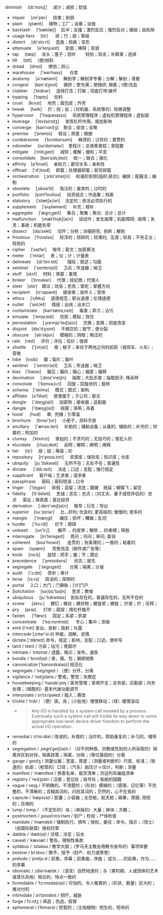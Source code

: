 diminish     [dɪ'mɪnɪʃ]     减少；减损；贬低

- impair     [ɪm'per]     损害；削弱
- plant     [plænt]     植物；工厂；设备；设施
- backlash     ['bæklæʃ]    后冲；反撞；激烈反应；强烈反对；缠结；齿轮隙
- usage tiers     [tɪr]      排；行；层；等级
- distort     [dɪ'stɔːrt]     歪曲；扭曲；变形
- attenuate     [ə'tenjueɪt]     变细；稀释；变弱
- tap     [tæp]     龙头；塞子；窃听        轻拍；轻击；补鞋掌；选择
- tilt     [tɪlt]     (使)倾斜
- dread     [dred]     惧怕；担心
- warehouse     ['werhaʊs]      仓库
- anatomy     [ə'nætəmi]     解剖学；解剖学专著；分解；解剖；骨骸
- congest     [kən'dʒest]     拥挤；使充满；使拥挤; 拥塞；(使)充血
- clobber     [ˈklɑbər]     连续打击；打破；彻底打垮;破坏
- topping     [ˈtɑpɪŋ]     佐料
- crust     [krʌst]     地壳；面包皮；外壳
- tweak     [twik]     拧；扭；扯；（对机器、系统等的）轻微调整
- hypervisor     ['haɪpəvaɪzə]     系统管理程序；虚拟机管理程序；虚拟层
- leverage     [ˈlev(ə)rɪdʒ]     发挥杠杆作用，施加影响
- converge    [kənˈvɜrdʒ]    聚合；收敛；会聚
- premise     [ˈpremɪs]     假设；房屋；根据
- cumbersome     [ˈkʌmbərsəm]     麻烦的；讨厌的；累赘的
- odometer     [oʊˈdɑmətər]    里程计；总骑乘里程；里程数
- mitigate     [ˈmitiˌɡeɪt]     减轻；缓解；缓和；平息
- consolidate    [kənˈsɑlɪˌdeɪt]     统一；联合；强化
- affinity    [əˈfɪnəti]     亲和力；密切关系；亲和性
- offload     [ˈɔfˌloʊd]     卸载；处理器卸载；卸货卸载
- orchestration    [ˌɔrkɪ'streɪʃn]     和谐的安排[组织,结合];  编排；配器法；编制
- obsolete     [ˌɑbsəˈlit]     淘汰的；废弃的；过时的
- portfolio     [pɔrtˈfoʊlioʊ]     投资组合；作品集；档案
- statutory     [ˈstætʃəˌtɔri]    法定的；依法必须执行的
- supplement     [ˈsʌpləmənt]     补充；增补
- aggregate     [ˈæɡrɪˌɡeɪt]     集合；聚集；聚合;  合计；总计
- malfunction     [mælˈfʌŋkʃ(ə)n]     误动作；发生故障；机能障碍;  故障；失灵；事故；机能失常
- dissect     [daɪˈsekt]     切开；分析；详细研究;  剖析；解剖
- frivolous    [ˈfrɪvələs]     轻浮的；琐碎的；轻薄的;  无谓；轻易；不务正业；轻佻的
- cipher     [ˈsaɪfər]     暗号；密文；加密算法
- meter     ['mitər]     表；仪；计；计量表
- delineate     [dɪ'lɪni.eɪt]        描绘；叙述；勾画
- sentinel     ['sentɪn(ə)l]     卫兵；传送器；哨卫
- stuff    [stʌf]     材料；填塞；事情
- broker     [ˈbroʊkər]     代理；经纪商；代理人
- steer    [stɪr]    建议；劝告；忠告；掌舵；掌握方向
- recipient     [rɪ'sɪpiənt]     接收者；收件人；受体
- ethics     [ˈɛθiks]     道德规范；职业道德；伦理道德
- outlet     [ˈaʊtˌlet]     插座；出线；出水口
- contaminate     [kənˈtæmɪˌneɪt]     毒害；弄污；沾污
- emulate    [ˈemjəˌleɪt]     仿效；模拟；效仿
- permutation     [.pɜrmjʊ'teɪʃ(ə)n]     交换；变换；彻底改变
- disjoint    [dɪs'dʒɔɪnt]     不相交的；脱节；使分裂
- obscure     [əb'skjʊr]     模糊的；阴暗；晦涩的
- rate    [reɪt]     评价；评估；估价；值得
- shuttle     ['ʃʌt(ə)l]     梭；梭子；来往于两地之间的航班（或班车、火车）; 穿梭
- lobe    [loʊb]     瓣；裂片；脑叶
- sentinel     ['sentɪn(ə)l]     卫兵；传送器；哨卫
- bias    ['baɪəs]     偏见；偏向；偏心；偏爱；偏移
- decimation     [ˌdesɪ'meɪʃn]     抽取；大批杀害；抽取因子; 降采样
- convolute     ['kɒnvəˌluːt]     回旋；回旋状的；旋转
- schema    ['skimə]     模式；图式；架构
- affiliate    [ə'fɪliət]     使隶属于；子公司；联合
- dongle     ['dɑŋɡ(ə)l]     加密狗；接收器；适配器
- dangle     ['dæŋɡ(ə)l]     摇摆；荡啊；吊着
- hood      [hʊd]     罩;  兜帽；引擎盖
- brochure     [broʊ'ʃʊr]     小册子，资料手册
- ancillary     ['ænsə.leri]     补助的；辅助设备；从属的;  辅助的；补充的；附属的；附加的
- clumsy     [ˈklʌmzi]     笨拙的；不灵巧的；无技巧的；冒犯人的
- elucidate     [ɪˈlusɪˌdeɪt]     说明；解释；阐明；阐释
- tier     [tɪr]     层；级；等级；阶
- repository     [rɪ'pɑzə.tɔri]     资源库；储存库；知识库；仓库
- ubiquity     [juː'bɪkwəti]     无所不在；无处不在；普遍性
- dictate      ['dɪk.teɪt]     决定；口述；支配；强行规定
- supplicant     客户端；乞求者；请求者
- passphrase     密码；密码短语；口令
- linger     ['lɪŋɡər]     徘徊；逗留；流连；磨蹭    拖延；蝴蝶飞；留恋
- fidelity     [fɪ'deləti]     忠诚；忠实；忠贞；（对丈夫、妻子或性伴侣的）忠贞     富达；保真度；富达投资
- derivation     [.derɪ'veɪʃ(ə)n]     推导；衍生；导出
- superior    [suːˈpɪriər]     比…好的; 优良的; 更高级的; 傲慢的; 居多的
- mangle      ['mæŋɡl]      碾压；损坏；糟蹋；乱切
- hurdle      ['hɜːrdl]      栏干；障碍
- unleash      [ʌn'liːʃ]       解开 ... 的皮带；解除 ... 的束缚；释放
- interrogate     [ɪn'terəɡeɪt]     质问；讯问；审问; 查询
- coherent     [koʊ'hɪrənt]      连贯的；有条理的；一致的；粘着的
- spam     [spæm]      兜售信息（邮件或广告等）
- knob     [nɑːb]      旋钮；把手；瘤；节；圆丘
- precedence     ['presɪdəns]      优先；居先
- segregate     ['seɡrɪɡeɪt]       分离；隔离；分凝
- audit     ['ɔːdɪt]     旁听；审计
- terse    [tɜːrs]     简洁的；简明的
- portal     入口；大门；门静脉；[计]门户
- Solicitation     [səˌlɪsɪ'təɪʃn]     恳求；教唆
- ubiquitous     [juː'bɪkwɪtəs]    到处存在的，普遍存在的，无所不在的
- screw      [skruː]     螺钉；螺丝；螺状物；螺旋桨；螺旋； 拧紧；拧；压榨；
- pry     [praɪ]      打听；窥探；用杠杆撬开
- fasten      ['fæsn]     固定；系紧；抓紧
- concentrate     ['kɑːnsntreɪt]      专心；集中；浓缩
- emit  [i'mɪt]  发出，发射；放射；吐露
- intercede [ˌɪntər'siːd] 仲裁，调解，说情
- dictate ['dɪkteɪt]  命令，规定；影响，支配；口述，使听写
- taint   / teɪnt /   污染；玷污；使腐坏
- intimate  / ˈɪntɪmət /    透露，暗示；宣布，通告
- bundle   / ˈbʌnd(ə)l /    束，捆，包；捆绑销售
- canonicalize ['kənɒnɪkəlaɪz] 规范化
- segregate  / ˈseɡrɪɡeɪt /  （使）分开，分离
- vigilance / ˈvɪdʒɪləns /  警戒，警觉；失眠症
- housekeeping  / ˈhaʊskiːpɪŋ /   家务管理；家用开支；总务部，后勤部；内务处理；（细胞的）基本代谢功能调节
- interpolate  / ɪnˈtɜːrpəleɪt /  插入；篡改
- trickle  / ˈtrɪkl /  （使）滴，淌；（小批地）慢慢移动；（球）缓慢滚动
	- > Any I/O is handled by a system call invoked by a process. Eventually such a system call will trickle its way down to some appropriate low-level device driver function to perform the actual I/O operation.
- remedial  / rɪˈmiːdiəl /  改进的，补救的；治疗的，帮助康复的；补习的，辅导的
- segregation  / ˌseɡrɪˈɡeɪʃ(ə)n /  （对不同种族、宗教或性别的人所采取的）隔离并区别对待，隔离政策；隔离，分隔；（等位基因的）分离
- gauge  / ɡeɪdʒ /  测量仪器；宽度，厚度；（测量或判断的）尺度，标准；（铁道的）轨距；（枪管的）口径；（汽车）胎压计  v.估计，判断；测量
- manifest  / ˈmænɪfest /  旅客名单，载货清单；货运列车编组清单
- registry  / ˈredʒɪstri /  注册；登记处；挂号处；船舶的国籍
- vague  / veɪɡ /  不明确的，不清楚的；（形状）模糊的；（感情、记忆等）不完整的，不清晰的；含糊其词的，闪烁其词的；茫然的，心不在焉的
- capsule    / ˈkæps(ə)l /  胶囊；小容器；太空舱，航天舱；蒴果，荚膜;   简短的；压缩的
- lump   / lʌmp /    （不定形的）块；（单独的）大量；肿块；方糖；
- postmortem   / ˌpoʊstˈmɔːrtəm /   验尸；检视；尸体检查
- mandate    / ˈmændeɪt /    强制执行，颁布；授权，委任；命令，指示；（领土）（由国际联盟）授权托管
- dabble  / ˈdæb(ə)l /  涉猎；涉足；玩水
- caveat  / ˈkæviæt /   警告，限制性条款
- syllabus  / ˈsɪləbəs /  教学大纲；（罗马天主教会用教令宣布的）事项举要
- bestow    / bɪˈstoʊ /   赠予，授予（财产、权力或荣誉）
- prelude   / ˈpreljuːd /  前奏，序幕；前奏曲，序曲；  成为……的前奏，作为……的序幕
- idiomatic  / ˌɪdiəˈmætɪk /   （语言）自然地道的；与（某时期、人或团体的艺术或音乐风格）相合的，特点一致的
- formidable  / ˈfɔːrmɪdəb(ə)l /  可怕的，令人敬畏的；（形状、数量）巨大的；难对付的
- intimidate  / ɪnˈtɪmɪdeɪt /  恫吓，威胁
- forge	 / fɔːrdʒ /		缔造；伪造，假冒
- ephemeral / ɪˈfemərəl /  短暂的；（主指植物）短生的，短命的